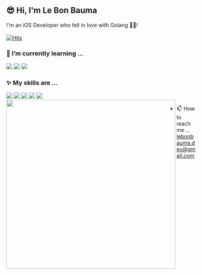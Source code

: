 <!--
- 👋 Hi, I’m @Sharkzuria
- 👀 I’m interested in ...
- 🌱 I’m currently learning ...
- 💞️ I’m looking to collaborate on ...
- 📫 How to reach me ...

**Sharkzuria/Sharkzuria is a ✨ special ✨ repository because its `README.md` (this file) appears on your GitHub profile.
You can click the Preview link to take a look at your changes.

-->

<div align="left">

##  😎 Hi, I'm Le Bon Bauma
I'm an iOS Developer who fell in love with Golang 🤯🤩! <br><br/>
[![Hits](https://hits.seeyoufarm.com/api/count/incr/badge.svg?url=https%3A%2F%2Fgithub.com%2FSharkzuria&count_bg=%23000000&title_bg=%23F14700&icon=swift.svg&icon_color=%23E7E7E7&title=hits&edge_flat=false)](https://hits.seeyoufarm.com)


### 🌱 I’m currently learning ...
<img src="https://img.shields.io/badge/Golang-007f9f?style=for-the-badge&logo=go&logoColor=white"/>
<img src="https://img.shields.io/badge/k8s-306CE6?style=for-the-badge&logo=kubernetes&logoColor=white"/>
<img src="https://img.shields.io/badge/docker-003F8C?style=for-the-badge&logo=docker&logoColor=0173EC"/>

### ✨ My skills are ...
<img src="https://img.shields.io/badge/iOS-000000?style=for-the-badge&logo=apple&logoColor=white"/>
<img src="https://img.shields.io/badge/Swift-F05138?style=for-the-badge&logo=swift&logoColor=white"/>
<img src="https://img.shields.io/badge/SwiftUI-06c?style=for-the-badge&logo=swift&logoColor=black"/>
<img src="https://img.shields.io/badge/Combine-fff?style=for-the-badge&logo=apple&logoColor=gray"/>
<img src="https://img.shields.io/badge/AWS-fffffe?style=for-the-badge&logo=amazon&logoColor=EB912E"/>



<img align = "left" src = "https://github-readme-stats.vercel.app/api?username=Sharkzuria&show_icons=true&theme=dark" width = 450/>
  
  
- 📫 How to reach me ...
  lebonbauma.dev@gmail.com


